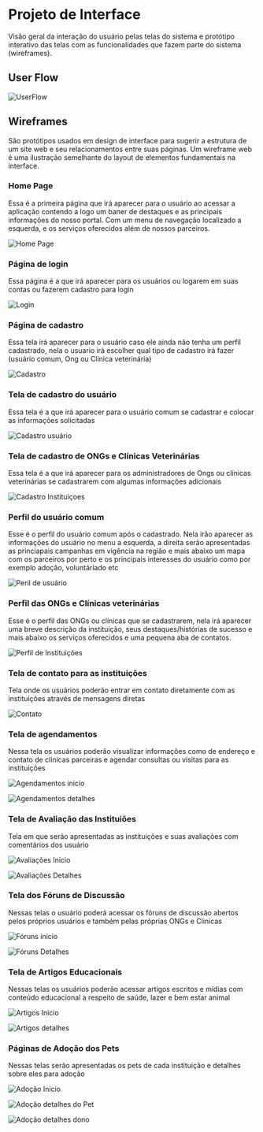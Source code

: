 
# Projeto de Interface

Visão geral da interação do usuário pelas telas do sistema e protótipo interativo das telas com as funcionalidades que fazem parte do sistema (wireframes).

## User Flow

![UserFlow](img/userflow1.0.PNG)


## Wireframes

São protótipos usados em design de interface para sugerir a estrutura de um site web e seu relacionamentos entre suas páginas. Um wireframe web é uma ilustração semelhante do layout de elementos fundamentais na interface.

### Home Page
Essa é a primeira página que irá aparecer para o usuário ao acessar a aplicação contendo a logo um baner de destaques e as principais informações do nosso portal. Com um menu de navegação localizado a esquerda, e os serviços oferecidos além de nossos parceiros.

![Home Page](img/tela%20inicio.PNG)

### Página de login 
Essa página é a que irá aparecer para os usuários ou logarem em suas contas ou fazerem cadastro para login

![Login](img/login1.PNG)

### Página de cadastro 
Essa tela irá aparecer para o usuário caso ele ainda não tenha um perfil cadastrado, nela o usuario irá escolher qual tipo de cadastro irá fazer (usuário comum, Ong ou Clínica veterinária)

![Cadastro](img/CADASTRO1.PNG)

### Tela de cadastro do usuário 

Essa tela é a que irá aparecer para o usuário comum se cadastrar e colocar as informações solicitadas

![Cadastro usuário](img/CAD%20COMUM.PNG)

### Tela de cadastro de ONGs e Clínicas Veterinárias

Essa tela é a que irá aparecer para os administradores de Ongs ou clínicas veterinárias se cadastrarem com algumas informações adicionais

![Cadastro Instituiçoes](img/CAD%20ONGS.PNG)

### Perfil do usuário comum 

Esse é o perfil do usuário comum após o cadastrado. Nela irão aparecer as informações do usuário no menu a esquerda, a direita serão apresentadas as princiapais campanhas em vigência na região e mais abaixo um mapa com os parceiros por perto e os principais interesses do usuário como por exemplo adoção, voluntáriado etc

![Peril de usuário](img/perfil%20usuario.PNG)

### Perfil das ONGs e Clínicas veterinárias

Esse é o perfil das ONGs ou clínicas que se cadastrarem, nela irá aparecer uma breve descrição da instituição, seus destaques/histórias de sucesso e mais abaixo os serviços oferecidos e uma pequena aba de contatos.

![Perfil de Instituições](img/perfil%20instituição.PNG)

### Tela de contato para as instituições 

Tela onde os usuários poderão entrar em contato diretamente com as instituições através de mensagens diretas 

![Contato](img/contatos.PNG)

### Tela de agendamentos 
 Nessa tela os usuários poderão visualizar informações como de endereço e contato de clinicas parceiras e agendar consultas ou visitas para as instituições 

 ![Agendamentos inicio](img/agendamentos%20inicio.PNG)

 ![Agendamentos detalhes](img/agendamentos%20detalhes.PNG)

 ### Tela de Avaliação das Instituiões 
 Tela em que serão apresentadas as instituições e suas avaliações com comentários dos usuário

 ![Avaliações Inicio](img/)

 ![Avaliações Detalhes](img/avaliações.PNG)

 ### Tela dos Fóruns de Discussão 
 Nessas telas o usuário poderá acessar os fóruns de discussão abertos pelos próprios usuários e também pelas próprias ONGs e Clinicas 

 ![Fóruns ínicio](img/foruns%20inicio.PNG)

 ![Fóruns Detalhes](img/foruns%20interação.PNG)

 ### Tela de Artigos Educacionais 
Nessas telas os usuários poderão acessar artigos escritos e mídias com conteúdo educacional a respeito de saúde, lazer e bem estar animal

![Artigos Inicio](img/Aba%20educacional%20inicio.PNG)

![Artigos detalhes](img/aba%20educacional%20detalhes.PNG)

### Páginas de Adoção dos Pets 

Nessas telas serão apresentadas os pets de cada instituição e detalhes sobre eles para adoção

![Adoção Inicio](img/página%20de%20adoção%20incio.PNG)

![Adoção detalhes do Pet](img/agendamentos%20detalhes.PNG)

![Adoção detalhes dono](img/pagina%20adoção%20contatos.PNG)



 

